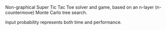 Non-graphical Super Tic Tac Toe solver and game, based on an n-layer (n-countermove) Monte Carlo tree search. 

Input probability represents both time and performance.
